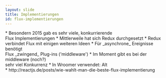 ```yaml
---
layout: slide
title: Implementierungen
id: flux-implementierungen
---
```

<section markdown="1">
* Besondern 2015 gab es sehr viele, konkurrierende<br/> 
  Flux Implementierungen
* Mittlerweile hat sich Redux durchgesetzt
* Redux verbindet Flux mit einigen weiteren Ideen
* Für _asynchrone_ Ereignisse benötigt<br/>
  Flux _zwingend_ Plug-ins ('middleware')
* Im Moment gibt es bei der middleware (noch?)<br/>
  sehr viel Konkurrenz
* In Wroomer verwendet: Alt
</section>

<section markdown="1">
* http://reactjs.de/posts/wie-wahlt-man-die-beste-flux-implementierung
</section>
